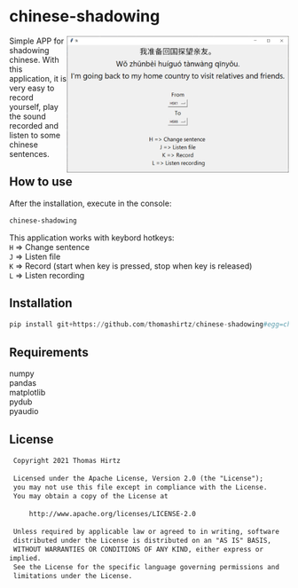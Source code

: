 # chinese-shadowing
<img align="right" width="400"  src="gui.png"> 
Simple APP for shadowing chinese. With this application, it is very easy to record
yourself, play the sound recorded and listen to some chinese sentences.

## How to use

After the installation, execute in the console:
```bash
chinese-shadowing
```

This application works with keybord hotkeys:  
`H` => Change sentence   
`J` => Listen file  
`K` => Record (start when key is pressed, stop when key is released)   
`L` => Listen recording  

## Installation
```python
pip install git+https://github.com/thomashirtz/chinese-shadowing#egg=chinese-shadowing
```


## Requirements

numpy  
pandas   
matplotlib  
pydub  
pyaudio  

## License

     Copyright 2021 Thomas Hirtz

     Licensed under the Apache License, Version 2.0 (the "License");
     you may not use this file except in compliance with the License.
     You may obtain a copy of the License at

         http://www.apache.org/licenses/LICENSE-2.0

     Unless required by applicable law or agreed to in writing, software
     distributed under the License is distributed on an "AS IS" BASIS,
     WITHOUT WARRANTIES OR CONDITIONS OF ANY KIND, either express or implied.
     See the License for the specific language governing permissions and
     limitations under the License.

